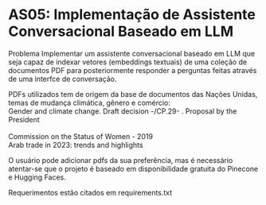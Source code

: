 # AS05: Implementação de Assistente Conversacional Baseado em LLM

Problema
Implementar um assistente conversacional baseado em LLM que seja capaz de indexar vetores (embeddings textuais) de uma coleção de documentos PDF para posteriormente responder a perguntas feitas através de uma interfce de conversação.

PDFs utilizados tem de origem da base de documentos das Nações Unidas, temas de mudança climática, gênero e comércio:<br>
  Gender and climate change. Draft decision -/CP.29- . Proposal by the President <br>  
  Commission on the Status of Women - 2019 <br>
  Arab trade in 2023: trends and highlights <br>

O usuário pode adicionar pdfs da sua preferência, mas é necessário atentar-se que o projeto é baseado em disponibilidade gratuita do Pinecone e Hugging Faces.

Requerimentos estão citados em requirements.txt
